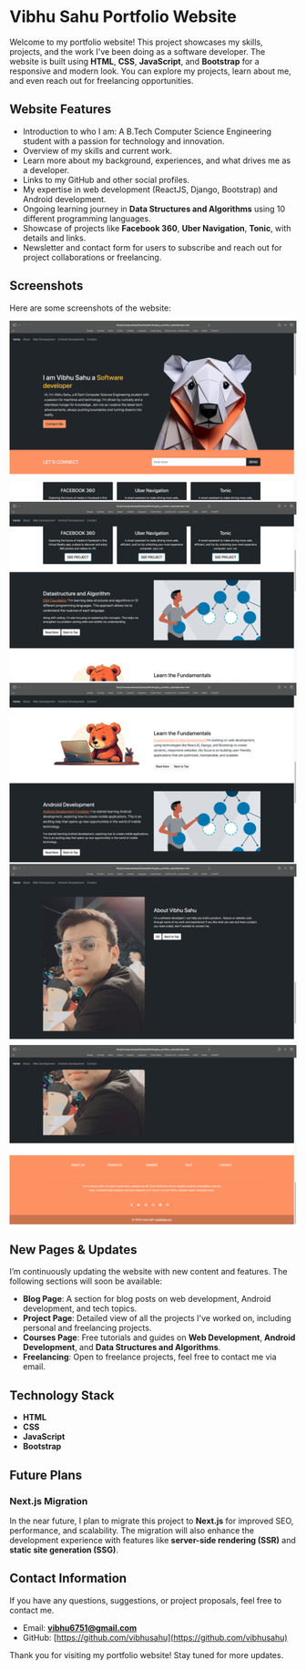 # Vibhu Sahu Portfolio Website

Welcome to my portfolio website! This project showcases my skills, projects, and the work I've been doing as a software developer. The website is built using **HTML**, **CSS**, **JavaScript**, and **Bootstrap** for a responsive and modern look. You can explore my projects, learn about me, and even reach out for freelancing opportunities.

## Website Features

- Introduction to who I am: A B.Tech Computer Science Engineering student with a passion for technology and innovation.
- Overview of my skills and current work.
- Learn more about my background, experiences, and what drives me as a developer.
- Links to my GitHub and other social profiles.
- My expertise in web development (ReactJS, Django, Bootstrap) and Android development.
- Ongoing learning journey in **Data Structures and Algorithms** using 10 different programming languages.
- Showcase of projects like **Facebook 360**, **Uber Navigation**, **Tonic**, with details and links.
- Newsletter and contact form for users to subscribe and reach out for project collaborations or freelancing.

## Screenshots

Here are some screenshots of the website:

![Screenshot 1](screenshort/Screenshot1.png)
![Screenshot 2](screenshort/Screenshot2.png)
![Screenshot 3](screenshort/Screenshot3.png)
![Screenshot 4](screenshort/Screenshot4.png)
![Screenshot 5](screenshort/Screenshot5.png)

## New Pages & Updates

I’m continuously updating the website with new content and features. The following sections will soon be available:

- **Blog Page**: A section for blog posts on web development, Android development, and tech topics.
- **Project Page**: Detailed view of all the projects I've worked on, including personal and freelancing projects.
- **Courses Page**: Free tutorials and guides on **Web Development**, **Android Development**, and **Data Structures and Algorithms**.
- **Freelancing**: Open to freelance projects, feel free to contact me via email.

## Technology Stack
- **HTML**
- **CSS**
- **JavaScript**
- **Bootstrap**

## Future Plans

### **Next.js Migration**
In the near future, I plan to migrate this project to **Next.js** for improved SEO, performance, and scalability. The migration will also enhance the development experience with features like **server-side rendering (SSR)** and **static site generation (SSG)**.

## Contact Information
If you have any questions, suggestions, or project proposals, feel free to contact me.

- Email: **vibhu6751@gmail.com**
- GitHub: [https://github.com/vibhusahu](https://github.com/vibhusahu)

Thank you for visiting my portfolio website! Stay tuned for more updates.

